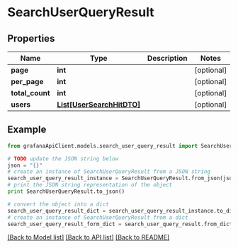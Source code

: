 # SearchUserQueryResult


## Properties
Name | Type | Description | Notes
------------ | ------------- | ------------- | -------------
**page** | **int** |  | [optional] 
**per_page** | **int** |  | [optional] 
**total_count** | **int** |  | [optional] 
**users** | [**List[UserSearchHitDTO]**](UserSearchHitDTO.md) |  | [optional] 

## Example

```python
from grafanaApiClient.models.search_user_query_result import SearchUserQueryResult

# TODO update the JSON string below
json = "{}"
# create an instance of SearchUserQueryResult from a JSON string
search_user_query_result_instance = SearchUserQueryResult.from_json(json)
# print the JSON string representation of the object
print SearchUserQueryResult.to_json()

# convert the object into a dict
search_user_query_result_dict = search_user_query_result_instance.to_dict()
# create an instance of SearchUserQueryResult from a dict
search_user_query_result_form_dict = search_user_query_result.from_dict(search_user_query_result_dict)
```
[[Back to Model list]](../README.md#documentation-for-models) [[Back to API list]](../README.md#documentation-for-api-endpoints) [[Back to README]](../README.md)


